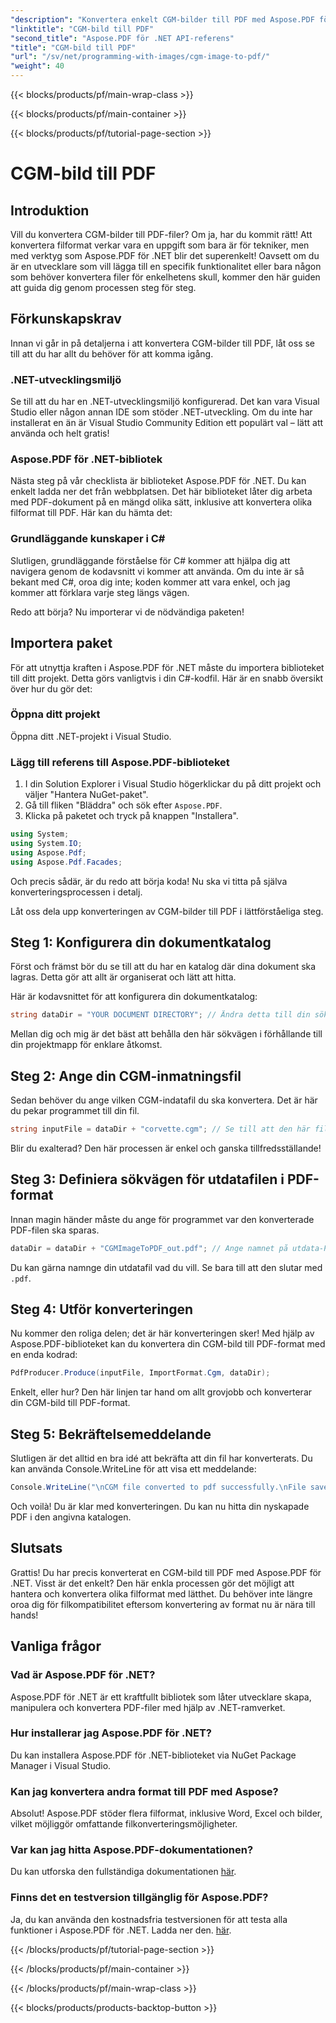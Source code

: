```yaml
---
"description": "Konvertera enkelt CGM-bilder till PDF med Aspose.PDF för .NET. Följ den här enkla steg-för-steg-guiden och effektivisera din filkonverteringsprocess."
"linktitle": "CGM-bild till PDF"
"second_title": "Aspose.PDF för .NET API-referens"
"title": "CGM-bild till PDF"
"url": "/sv/net/programming-with-images/cgm-image-to-pdf/"
"weight": 40
---
```


{{< blocks/products/pf/main-wrap-class >}}

{{< blocks/products/pf/main-container >}}

{{< blocks/products/pf/tutorial-page-section >}}

# CGM-bild till PDF

## Introduktion

Vill du konvertera CGM-bilder till PDF-filer? Om ja, har du kommit rätt! Att konvertera filformat verkar vara en uppgift som bara är för tekniker, men med verktyg som Aspose.PDF för .NET blir det superenkelt! Oavsett om du är en utvecklare som vill lägga till en specifik funktionalitet eller bara någon som behöver konvertera filer för enkelhetens skull, kommer den här guiden att guida dig genom processen steg för steg.

## Förkunskapskrav

Innan vi går in på detaljerna i att konvertera CGM-bilder till PDF, låt oss se till att du har allt du behöver för att komma igång.

### .NET-utvecklingsmiljö

Se till att du har en .NET-utvecklingsmiljö konfigurerad. Det kan vara Visual Studio eller någon annan IDE som stöder .NET-utveckling. Om du inte har installerat en än är Visual Studio Community Edition ett populärt val – lätt att använda och helt gratis!

### Aspose.PDF för .NET-bibliotek

Nästa steg på vår checklista är biblioteket Aspose.PDF för .NET. Du kan enkelt ladda ner det från webbplatsen. Det här biblioteket låter dig arbeta med PDF-dokument på en mängd olika sätt, inklusive att konvertera olika filformat till PDF. Här kan du hämta det:

### Grundläggande kunskaper i C#

Slutligen, grundläggande förståelse för C# kommer att hjälpa dig att navigera genom de kodavsnitt vi kommer att använda. Om du inte är så bekant med C#, oroa dig inte; koden kommer att vara enkel, och jag kommer att förklara varje steg längs vägen.

Redo att börja? Nu importerar vi de nödvändiga paketen!

## Importera paket

För att utnyttja kraften i Aspose.PDF för .NET måste du importera biblioteket till ditt projekt. Detta görs vanligtvis i din C#-kodfil. Här är en snabb översikt över hur du gör det:

### Öppna ditt projekt

Öppna ditt .NET-projekt i Visual Studio. 

### Lägg till referens till Aspose.PDF-biblioteket

1. I din Solution Explorer i Visual Studio högerklickar du på ditt projekt och väljer "Hantera NuGet-paket".
2. Gå till fliken "Bläddra" och sök efter `Aspose.PDF`.
3. Klicka på paketet och tryck på knappen "Installera".

```csharp
using System;
using System.IO;
using Aspose.Pdf;
using Aspose.Pdf.Facades;
```

Och precis sådär, är du redo att börja koda! Nu ska vi titta på själva konverteringsprocessen i detalj.

Låt oss dela upp konverteringen av CGM-bilder till PDF i lättförståeliga steg.

## Steg 1: Konfigurera din dokumentkatalog

Först och främst bör du se till att du har en katalog där dina dokument ska lagras. Detta gör att allt är organiserat och lätt att hitta. 

Här är kodavsnittet för att konfigurera din dokumentkatalog:

```csharp
string dataDir = "YOUR DOCUMENT DIRECTORY"; // Ändra detta till din sökväg
```

Mellan dig och mig är det bäst att behålla den här sökvägen i förhållande till din projektmapp för enklare åtkomst.

## Steg 2: Ange din CGM-inmatningsfil

Sedan behöver du ange vilken CGM-indatafil du ska konvertera. Det är här du pekar programmet till din fil.

```csharp
string inputFile = dataDir + "corvette.cgm"; // Se till att den här filen finns i din katalog
```

Blir du exalterad? Den här processen är enkel och ganska tillfredsställande!

## Steg 3: Definiera sökvägen för utdatafilen i PDF-format

Innan magin händer måste du ange för programmet var den konverterade PDF-filen ska sparas.

```csharp
dataDir = dataDir + "CGMImageToPDF_out.pdf"; // Ange namnet på utdata-PDF-filen
```

Du kan gärna namnge din utdatafil vad du vill. Se bara till att den slutar med `.pdf`.

## Steg 4: Utför konverteringen

Nu kommer den roliga delen; det är här konverteringen sker! Med hjälp av Aspose.PDF-biblioteket kan du konvertera din CGM-bild till PDF-format med en enda kodrad:

```csharp
PdfProducer.Produce(inputFile, ImportFormat.Cgm, dataDir);
```

Enkelt, eller hur? Den här linjen tar hand om allt grovjobb och konverterar din CGM-bild till PDF-format.

## Steg 5: Bekräftelsemeddelande

Slutligen är det alltid en bra idé att bekräfta att din fil har konverterats. Du kan använda Console.WriteLine för att visa ett meddelande:

```csharp
Console.WriteLine("\nCGM file converted to pdf successfully.\nFile saved at " + dataDir);
```

Och voilà! Du är klar med konverteringen. Du kan nu hitta din nyskapade PDF i den angivna katalogen.

## Slutsats

Grattis! Du har precis konverterat en CGM-bild till PDF med Aspose.PDF för .NET. Visst är det enkelt? Den här enkla processen gör det möjligt att hantera och konvertera olika filformat med lätthet. Du behöver inte längre oroa dig för filkompatibilitet eftersom konvertering av format nu är nära till hands!

## Vanliga frågor

### Vad är Aspose.PDF för .NET?  
Aspose.PDF för .NET är ett kraftfullt bibliotek som låter utvecklare skapa, manipulera och konvertera PDF-filer med hjälp av .NET-ramverket.

### Hur installerar jag Aspose.PDF för .NET?  
Du kan installera Aspose.PDF för .NET-biblioteket via NuGet Package Manager i Visual Studio.

### Kan jag konvertera andra format till PDF med Aspose?  
Absolut! Aspose.PDF stöder flera filformat, inklusive Word, Excel och bilder, vilket möjliggör omfattande filkonverteringsmöjligheter.

### Var kan jag hitta Aspose.PDF-dokumentationen?  
Du kan utforska den fullständiga dokumentationen [här](https://reference.aspose.com/pdf/net/).

### Finns det en testversion tillgänglig för Aspose.PDF?  
Ja, du kan använda den kostnadsfria testversionen för att testa alla funktioner i Aspose.PDF för .NET. Ladda ner den. [här](https://releases.aspose.com/).

{{< /blocks/products/pf/tutorial-page-section >}}

{{< /blocks/products/pf/main-container >}}

{{< /blocks/products/pf/main-wrap-class >}}

{{< blocks/products/products-backtop-button >}}